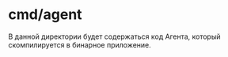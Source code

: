 # cmd/agent

В данной директории будет содержаться код Агента, который скомпилируется в бинарное приложение.
